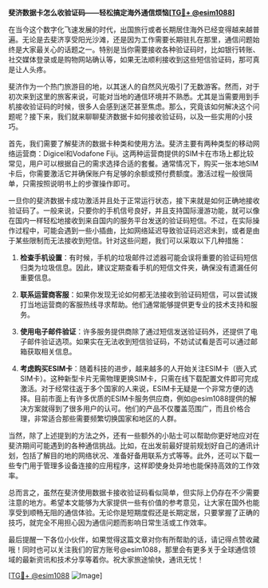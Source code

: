 **斐济数据卡怎么收验证码——轻松搞定海外通信烦恼[[TG💪+ @esim1088](https://t.me/s/esim1088)]**

在当今这个数字化飞速发展的时代，出国旅行或者长期居住海外已经变得越来越普遍。无论是去斐济享受阳光沙滩，还是因为工作需要长期驻扎在那里，通信问题始终是大家最关心的话题之一。特别是当你需要接收各种验证码时，比如银行转账、社交媒体登录或是购物网站确认等，如果无法顺利接收到这些短信验证码，那可真是让人头疼。

斐济作为一个热门旅游目的地，以其迷人的自然风光吸引了无数游客。然而，对于初次来到这里的旅客来说，可能对当地的通信环境并不熟悉。尤其是当需要用到手机接收验证码的时候，很多人会感到迷茫甚至焦虑。那么，究竟该如何解决这个问题呢？接下来，我们就来聊聊斐济数据卡如何接收验证码，以及一些实用的小技巧。

首先，我们需要了解斐济的数据卡种类和使用方法。斐济主要有两种类型的移动网络运营商：Digicel和Vodafone Fiji。这两种运营商提供的SIM卡在市场上都比较常见，用户可以根据自己的需求选择合适的套餐。通常情况下，购买一张本地SIM卡后，你需要激活它并确保账户有足够的余额或预付费额度。激活过程一般很简单，只需按照说明书上的步骤操作即可。

一旦你的斐济数据卡成功激活并且处于正常运行状态，接下来就是如何正确地接收验证码了。一般来说，只要你的手机信号良好，并且支持国际漫游功能，就可以像在国内一样轻松地接收到来自国内的服务平台发送的验证码短信。不过，在实际操作过程中，可能会遇到一些小插曲，比如网络延迟导致验证码迟迟未到，或者是由于某些限制而无法接收到短信。针对这些问题，我们可以采取以下几种措施：

1. **检查手机设置**：有时候，手机的垃圾邮件过滤器可能会误将重要的验证码短信归类为垃圾信息。因此，建议定期查看手机的短信文件夹，确保没有遗漏任何重要信息。
   
2. **联系运营商客服**：如果你发现无论如何都无法接收到验证码短信，可以尝试拨打当地运营商的客服热线寻求帮助。他们通常能够提供更专业的技术支持和服务。

3. **使用电子邮件验证**：许多服务提供商除了通过短信发送验证码外，还提供了电子邮件验证选项。如果实在无法收到短信验证码，不妨试试看是否可以通过邮箱获取相关信息。

4. **考虑购买ESIM卡**：随着科技的进步，越来越多的人开始关注ESIM卡（嵌入式SIM卡）。这种新型卡片无需物理更换SIM卡，只需在线下载配置文件即可完成激活。对于经常往返于多个国家的人来说，ESIM卡无疑是一个非常方便的选择。目前市面上有许多优质的ESIM卡服务供应商，例如@esim1088提供的解决方案就得到了很多用户的认可。他们的产品不仅覆盖范围广，而且价格合理，非常适合那些需要频繁切换国家和地区的人群。

当然，除了上述提到的方法之外，还有一些额外的小贴士可以帮助你更好地应对在斐济期间可能遇到的各种通信挑战。比如，在出发前最好提前规划好自己的通讯计划，包括了解目的地的网络状况、准备好备用联系方式等等。此外，还可以下载一些专门用于管理多设备连接的应用程序，这样即使身处异地也能保持高效的工作效率。

总而言之，虽然在斐济使用数据卡接收验证码看似简单，但实际上仍存在不少需要注意的地方。希望本文能够为大家提供一些有价值的参考意见，让大家在国外也能享受到顺畅无阻的通信体验。无论你是短期度假还是长期定居，只要掌握了正确的技巧，就完全不用担心因为通信问题而影响日常生活或工作效率。

最后提醒一下各位小伙伴，如果觉得这篇文章对你有所帮助的话，请记得点赞收藏哦！同时也可以关注我们的官方账号@esim1088，那里会有更多关于全球通信领域的最新资讯和技术分享等着你。祝大家旅途愉快，通讯无忧！

[[TG💪+ @esim1088](https://t.me/s/esim1088) ![Image](https://i.postimg.cc/4NQfJmqS/Snipaste-2025-05-13-00-14-12.png)]